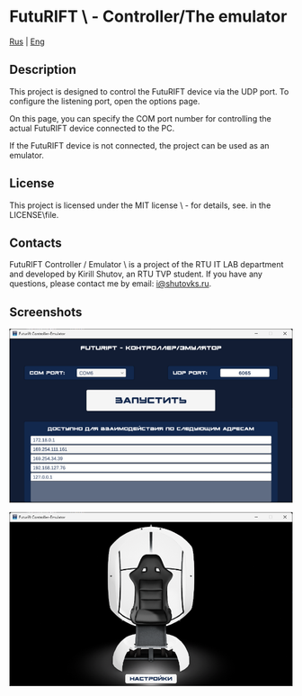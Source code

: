 # FutuRIFT \ - Controller/The emulator

[Rus](README.md) | [Eng](README.en.md)

## Description

This project is designed to control the FutuRIFT device via the UDP port.
To configure the listening port, open the options page.

On this page, you can specify the COM port number for controlling the actual FutuRIFT device connected to the PC.

If the FutuRIFT device is not connected, the project can be used as an emulator.

## License

This project is licensed under the MIT license \ - for details, see. in the LICENSE\file.

## Contacts

FutuRIFT Controller / Emulator \ is a project of the RTU IT LAB department and developed by Kirill Shutov, an RTU TVP student. If you have any questions, please contact me by email: <i@shutovks.ru>.

## Screenshots

![Settings window](resources/images/image_1.png)

![Emulator window](resources/images/image_2.png)
